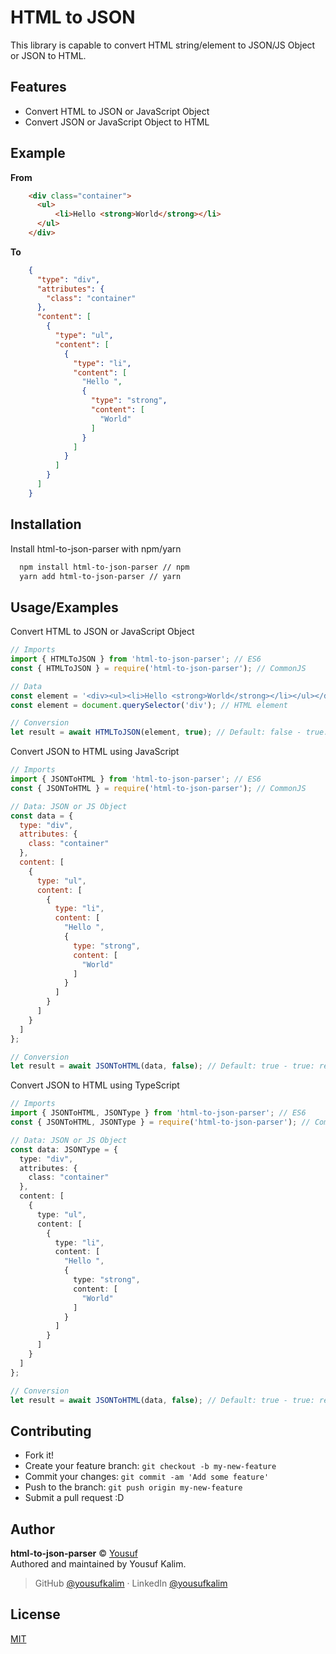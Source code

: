 # HTML to JSON

This library is capable to convert HTML string/element to JSON/JS Object or JSON to HTML.

## Features

- Convert HTML to JSON or JavaScript Object
- Convert JSON or JavaScript Object to HTML

## Example
**From**
```html
    <div class="container">
      <ul>
          <li>Hello <strong>World</strong></li>
      </ul>
    </div>
```

**To**
```json
    {
      "type": "div",
      "attributes": {
        "class": "container"
      },
      "content": [
        {
          "type": "ul",
          "content": [
            {
              "type": "li",
              "content": [
                "Hello ",
                {
                  "type": "strong",
                  "content": [
                    "World"
                  ]
                }
              ]
            }
          ]
        }
      ]
    }
```

## Installation

Install html-to-json-parser with npm/yarn

```bash
  npm install html-to-json-parser // npm
  yarn add html-to-json-parser // yarn
```

## Usage/Examples

Convert HTML to JSON or JavaScript Object

```javascript
// Imports
import { HTMLToJSON } from 'html-to-json-parser'; // ES6
const { HTMLToJSON } = require('html-to-json-parser'); // CommonJS

// Data
const element = '<div><ul><li>Hello <strong>World</strong></li></ul></div>'; // HTML string
const element = document.querySelector('div'); // HTML element

// Conversion
let result = await HTMLToJSON(element, true); // Default: false - true: return JSON, false: return JS Object
```

Convert JSON to HTML using JavaScript

```javascript
// Imports
import { JSONToHTML } from 'html-to-json-parser'; // ES6
const { JSONToHTML } = require('html-to-json-parser'); // CommonJS

// Data: JSON or JS Object
const data = {
  type: "div",
  attributes: {
    class: "container"
  },
  content: [
    {
      type: "ul",
      content: [
        {
          type: "li",
          content: [
            "Hello ",
            {
              type: "strong",
              content: [
                "World"
              ]
            }
          ]
        }
      ]
    }
  ]
};

// Conversion
let result = await JSONToHTML(data, false); // Default: true - true: return HTML String, false: return HTML Element
```

Convert JSON to HTML using TypeScript

```typescript
// Imports
import { JSONToHTML, JSONType } from 'html-to-json-parser'; // ES6
const { JSONToHTML, JSONType } = require('html-to-json-parser'); // CommonJS

// Data: JSON or JS Object
const data: JSONType = {
  type: "div",
  attributes: {
    class: "container"
  },
  content: [
    {
      type: "ul",
      content: [
        {
          type: "li",
          content: [
            "Hello ",
            {
              type: "strong",
              content: [
                "World"
              ]
            }
          ]
        }
      ]
    }
  ]
};

// Conversion
let result = await JSONToHTML(data, false); // Default: true - true: return HTML String, false: return HTML Element
```

## Contributing

- Fork it!
- Create your feature branch: `git checkout -b my-new-feature`
- Commit your changes: `git commit -am 'Add some feature'`
- Push to the branch: `git push origin my-new-feature`
- Submit a pull request :D

## Author

**html-to-json-parser** © [Yousuf](https://github.com/yousufkalim)  
Authored and maintained by Yousuf Kalim.

> GitHub [@yousufkalim](https://github.com/yousufkalim) · LinkedIn [@yousufkalim](https://www.linkedin.com/in/yousufkalim/)
## License

[MIT](https://choosealicense.com/licenses/mit/)